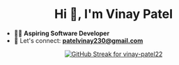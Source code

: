<h1 align="center">Hi 👋, I'm Vinay Patel</h1>

- 🧑‍💻 **Aspiring Software Developer** 
- 📧 Let's connect: **patelvinay230@gmail.com**

<div align="center">
  <a href="https://nirzak-streak-stats.vercel.app/?user=vinay-patel22">
    <img src="https://nirzak-streak-stats.vercel.app/?user=vinay-patel22" alt="GitHub Streak for vinay-patel22" />
  </a>
</div>
